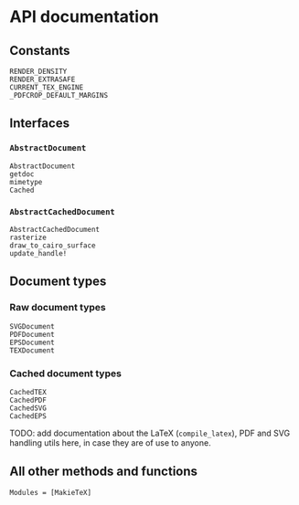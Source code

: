 # API documentation

## Constants

```@docs
RENDER_DENSITY
RENDER_EXTRASAFE
CURRENT_TEX_ENGINE
_PDFCROP_DEFAULT_MARGINS
```

## Interfaces

### `AbstractDocument`

```@docs
AbstractDocument
getdoc
mimetype
Cached
```

### `AbstractCachedDocument`

```@docs
AbstractCachedDocument
rasterize
draw_to_cairo_surface
update_handle!
```

## Document types

### Raw document types
```@docs
SVGDocument
PDFDocument
EPSDocument
TEXDocument
```
### Cached document types
```@docs
CachedTEX
CachedPDF
CachedSVG
CachedEPS
```

TODO: add documentation about the LaTeX (`compile_latex`), PDF and SVG handling utils here, in case they are of use to anyone.

## All other methods and functions

```@autodocs
Modules = [MakieTeX]
```

